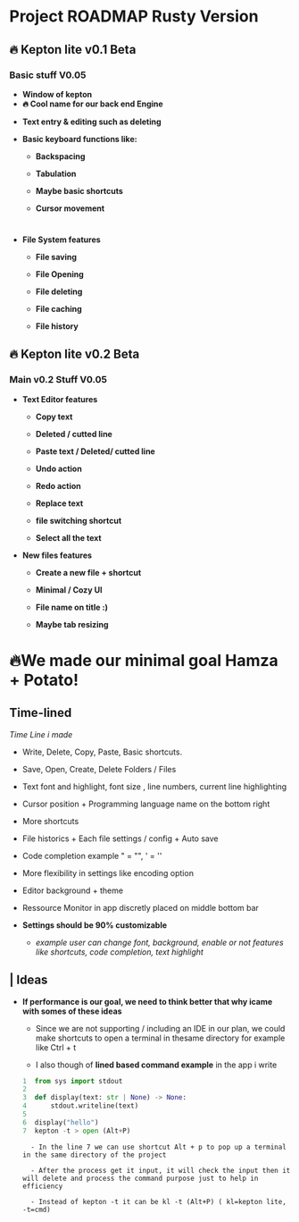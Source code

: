 # Project ROADMAP Rusty Version

## **🔥 Kepton lite v0.1 Beta**

### **Basic stuff V0.05**

- **Window of kepton**
- **🔥 Cool name for our back end Engine**

* **Text entry & editing such as deleting**


* **Basic keyboard functions like\:**
    
    * **Backspacing**

    * **Tabulation**
    * **Maybe basic shortcuts**
    * **Cursor movement**

#


* **File System features**
    
    * **File saving**

    * **File Opening**
    * **File deleting**
    * **File caching**
    * **File history**




## **🔥 Kepton lite v0.2 Beta**

### **Main v0.2 Stuff V0.05**

* **Text Editor features**

    * **Copy text**

    * **Deleted / cutted line**
    * **Paste text / Deleted/ cutted line**
    * **Undo action**
    * **Redo action**
    * **Replace text**
    * **file switching shortcut**
    * **Select all the text**

* **New files features**

    * **Create a new file + shortcut**

    * **Minimal / Cozy UI**
    * **File name on title :\)**
    * **Maybe tab resizing**



# **🔥We made our minimal goal Hamza + Potato!**

## **Time-lined**

*Time Line i made*

* Write, Delete, Copy, Paste, Basic shortcuts.

* Save, Open, Create, Delete Folders / Files
* Text font and highlight, font size , line numbers, current line highlighting
* Cursor position + Programming language name on the bottom right
* More shortcuts
* File historics + Each file settings / config + Auto save
* Code completion example " = "", ' = ''
* More flexibility in settings like encoding option
* Editor background + theme
* Ressource Monitor in app discretly placed on middle bottom bar

* **Settings should be 90% customizable** 
    * *example user can change font, background, enable or not features like shortcuts, code completion, text highlight* 

## | **Ideas**

* **If performance is our goal, we need to think better that why icame with somes of these ideas**

    * Since we are not supporting / including an IDE in our plan, we could make shortcuts to open a terminal in thesame directory for example like Ctrl + t

    * I also though of **lined based command example** in the app i write
    
    ```python
    1  from sys import stdout
    2
    3  def display(text: str | None) -> None:
    4      stdout.writeline(text)
    5
    6  display("hello")
    7  kepton -t > open (Alt+P)
     ```
        - In the line 7 we can use shortcut Alt + p to pop up a terminal in the same directory of the project

        - After the process get it input, it will check the input then it will delete and process the command purpose just to help in efficiency

        - Instead of kepton -t it can be kl -t (Alt+P) ( kl=kepton lite, -t=cmd)

    
